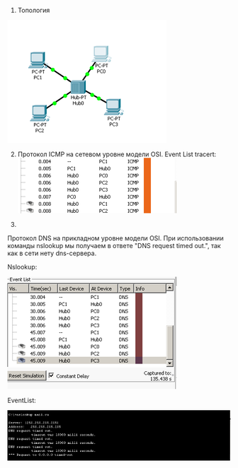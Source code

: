 1) Топология


![img](https://github.com/gib130/cisco1/blob/master/1.png)

2) Протокол ICMP на сетевом уровне модели OSI.
Event List tracert:
![img](https://github.com/gib130/cisco1/blob/master/2.png)

3)
Протокол DNS на прикладном уровне модели OSI.
При использовании команды nslookup мы получаем в ответе "DNS request timed out.", так как в сети нету dns-сервера. 

Nslookup:

![img](https://github.com/gib130/cisco1/blob/master/3.png)

EventList:

![img](https://github.com/gib130/cisco1/blob/master/4.png)

